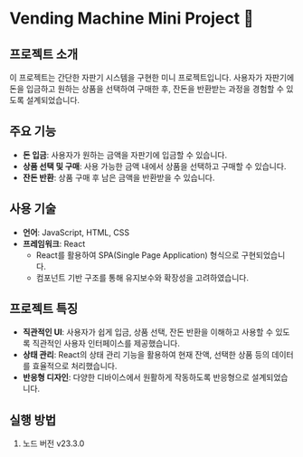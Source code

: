 # Vending Machine Mini Project 🎯

## 프로젝트 소개  
이 프로젝트는 간단한 자판기 시스템을 구현한 미니 프로젝트입니다. 사용자가 자판기에 돈을 입금하고 원하는 상품을 선택하여 구매한 후, 잔돈을 반환받는 과정을 경험할 수 있도록 설계되었습니다.  

## 주요 기능  
- **돈 입금**: 사용자가 원하는 금액을 자판기에 입금할 수 있습니다.  
- **상품 선택 및 구매**: 사용 가능한 금액 내에서 상품을 선택하고 구매할 수 있습니다.  
- **잔돈 반환**: 상품 구매 후 남은 금액을 반환받을 수 있습니다.  

## 사용 기술  
- **언어**: JavaScript, HTML, CSS  
- **프레임워크**: React  
  - React를 활용하여 SPA(Single Page Application) 형식으로 구현되었습니다.  
  - 컴포넌트 기반 구조를 통해 유지보수와 확장성을 고려하였습니다.  

## 프로젝트 특징  
- **직관적인 UI**: 사용자가 쉽게 입금, 상품 선택, 잔돈 반환을 이해하고 사용할 수 있도록 직관적인 사용자 인터페이스를 제공했습니다.  
- **상태 관리**: React의 상태 관리 기능을 활용하여 현재 잔액, 선택한 상품 등의 데이터를 효율적으로 처리했습니다.  
- **반응형 디자인**: 다양한 디바이스에서 원활하게 작동하도록 반응형으로 설계되었습니다.  

## 실행 방법  
1. 노드 버전 v23.3.0

